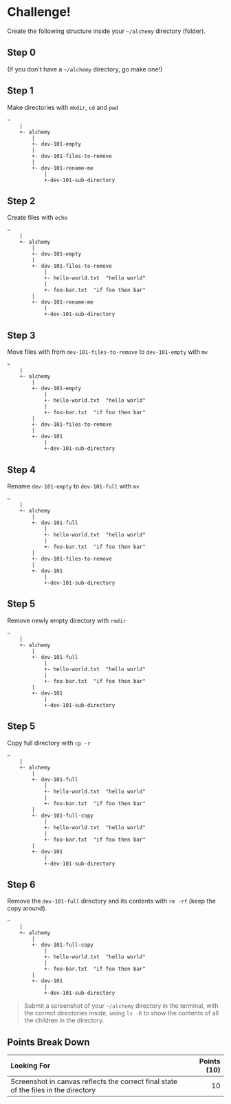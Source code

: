 Challenge!
===

Create the following structure inside your `~/alchemy` directory (folder).

## Step 0

(If you don't have a `~/alchemy` directory, go make one!)

## Step 1

Make directories with `mkdir`, `cd` and `pwd`

```
~
    |
    +- alchemy
        |
        +- dev-101-empty
        |
        +- dev-101-files-to-remove
        |
        +- dev-101-rename-me
            |
            +-dev-101-sub-directory
```

## Step 2

Create files with `echo`

```
~
    |
    +- alchemy
        |
        +- dev-101-empty
        |
        +- dev-101-files-to-remove
            |
            +- hello-world.txt  "hello world"
            |
            +- foo-bar.txt  "if foo then bar"
        |
        +- dev-101-rename-me
            |
            +-dev-101-sub-directory

```

## Step 3

Move files with from `dev-101-files-to-remove` to `dev-101-empty` with `mv`

```
~
    |
    +- alchemy
        |
        +- dev-101-empty
            |
            +- hello-world.txt  "hello world"
            |
            +- foo-bar.txt  "if foo then bar" 
        |
        +- dev-101-files-to-remove
        |
        +- dev-101
            |
            +-dev-101-sub-directory

```


## Step 4

Rename `dev-101-empty` to `dev-101-full` with `mv`

```
~
    |
    +- alchemy
        |
        +- dev-101-full
            |
            +- hello-world.txt  "hello world"
            |
            +- foo-bar.txt  "if foo then bar"
        |
        +- dev-101-files-to-remove
        |
        +- dev-101
            |
            +-dev-101-sub-directory

```

## Step 5

Remove newly empty directory with `rmdir`

```
~
    |
    +- alchemy
        |
        +- dev-101-full
            |
            +- hello-world.txt  "hello world"
            |
            +- foo-bar.txt  "if foo then bar" 
        |
        +- dev-101
            |
            +-dev-101-sub-directory
```

## Step 5

Copy full directory with `cp -r`

```
~
    |
    +- alchemy
        |
        +- dev-101-full
            |
            +- hello-world.txt  "hello world"
            |
            +- foo-bar.txt  "if foo then bar"
        |
        +- dev-101-full-copy
            |
            +- hello-world.txt  "hello world"
            |
            +- foo-bar.txt  "if foo then bar"
        |
        +- dev-101
            |
            +-dev-101-sub-directory
```

## Step 6

Remove the `dev-101-full` directory and its contents with `rm -rf` (keep the copy around).

```
~
    |
    +- alchemy
        |
        +- dev-101-full-copy
            |
            +- hello-world.txt  "hello world"
            |
            +- foo-bar.txt  "if foo then bar"
        |
        +- dev-101
            |
            +-dev-101-sub-directory

```

> Submit a screenshot of your `~/alchemy` directory in the terminal, with the correct directories inside, using `ls -R` to show the contents of all the children in the directory.

## Points Break Down

Looking For | Points (10)
:--|--:
Screenshot in canvas reflects the correct final state of the files in the directory | 10

